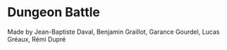 Dungeon Battle
==============

Made by Jean-Baptiste Daval, Benjamin Graillot, Garance Gourdel, Lucas Gréaux, Rémi Dupré
